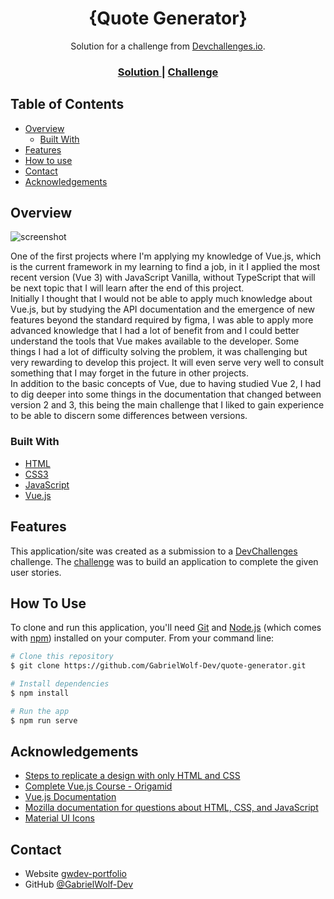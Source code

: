 <h1 align="center">{Quote Generator}</h1>

<div align="center">
   Solution for a challenge from  <a href="http://devchallenges.io" target="_blank">Devchallenges.io</a>.
</div>

<div align="center">
  <h3>
    <a href="https://quote-generator-gwdev.vercel.app/">
      Solution
    </a>
    <span> | </span>
    <a href="https://devchallenges.io/challenges/8Y3J4ucAMQpSnYTwwWW8">
      Challenge
    </a>
  </h3>
</div>

## Table of Contents

- [Overview](#overview)
  - [Built With](#built-with)
- [Features](#features)
- [How to use](#how-to-use)
- [Contact](#contact)
- [Acknowledgements](#acknowledgements)

## Overview

![screenshot](https://quote-generator-gwdev.vercel.app/assets/img/screenshot.png)

One of the first projects where I'm applying my knowledge of Vue.js, which is the current framework in my learning to find a job, in it I applied the most recent version (Vue 3) with JavaScript Vanilla, without TypeScript that will be next topic that I will learn after the end of this project.
<br />
Initially I thought that I would not be able to apply much knowledge about Vue.js, but by studying the API documentation and the emergence of new features beyond the standard required by figma, I was able to apply more advanced knowledge that I had a lot of benefit from and I could better understand the tools that Vue makes available to the developer. Some things I had a lot of difficulty solving the problem, it was challenging but very rewarding to develop this project. It will even serve very well to consult something that I may forget in the future in other projects.
<br />
In addition to the basic concepts of Vue, due to having studied Vue 2, I had to dig deeper into some things in the documentation that changed between version 2 and 3, this being the main challenge that I liked to gain experience to be able to discern some differences between versions.

### Built With

- [HTML](https://developer.mozilla.org/pt-BR/docs/Web/HTML)
- [CSS3](https://developer.mozilla.org/pt-BR/docs/Learn/CSS)
- [JavaScript](https://developer.mozilla.org/pt-BR/docs/Learn/JavaScript)
- [Vue.js](https://vuejs.org/)

## Features

This application/site was created as a submission to a [DevChallenges](https://devchallenges.io/challenges) challenge. The [challenge](https://devchallenges.io/challenges/8Y3J4ucAMQpSnYTwwWW8) was to build an application to complete the given user stories.

## How To Use

To clone and run this application, you'll need [Git](https://git-scm.com) and [Node.js](https://nodejs.org/en/download/) (which comes with [npm](http://npmjs.com)) installed on your computer. From your command line:

```bash
# Clone this repository
$ git clone https://github.com/GabrielWolf-Dev/quote-generator.git

# Install dependencies
$ npm install

# Run the app
$ npm run serve
```

## Acknowledgements

- [Steps to replicate a design with only HTML and CSS](https://devchallenges-blogs.web.app/how-to-replicate-design/)
- [Complete Vue.js Course - Origamid](https://www.origamid.com/curso/vue-js-completo)
- [Vue.js Documentation](https://vuejs.org/)
- [Mozilla documentation for questions about HTML, CSS, and JavaScript](https://developer.mozilla.org/pt-BR/)
- [Material UI Icons](https://fonts.google.com/icons)

## Contact

- Website [gwdev-portfolio](https://gwdev-portfolio.vercel.app/)
- GitHub [@GabrielWolf-Dev](https://github.com/GabrielWolf-Dev)

